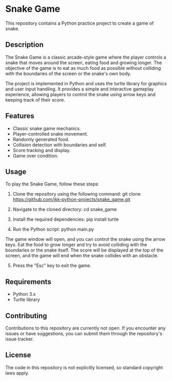 # Snake Game

This repository contains a Python practice project to create a game of snake.

## Description

The Snake Game is a classic arcade-style game where the player controls a snake that moves around the screen, eating food and growing longer. The objective of the game is to eat as much food as possible without colliding with the boundaries of the screen or the snake's own body.

The project is implemented in Python and uses the turtle library for graphics and user input handling. It provides a simple and interactive gameplay experience, allowing players to control the snake using arrow keys and keeping track of their score.

## Features

- Classic snake game mechanics.
- Player-controlled snake movement.
- Randomly generated food.
- Collision detection with boundaries and self.
- Score tracking and display.
- Game over condition.

## Usage

To play the Snake Game, follow these steps:

1. Clone the repository using the following command:
   git clone https://github.com/jkk-python-projects/snake_game.git

2. Navigate to the cloned directory:
   cd snake_game

3. Install the required dependencies:
   pip install turtle

4. Run the Python script:
   python main.py

The game window will open, and you can control the snake using the arrow keys. Eat the food to grow longer and try to avoid colliding with the boundaries or the snake itself. The score will be displayed at the top of the screen, and the game will end when the snake collides with an obstacle.

5. Press the "Esc" key to exit the game.

## Requirements

- Python 3.x
- Turtle library

## Contributing

Contributions to this repository are currently not open. If you encounter any issues or have suggestions, you can submit them through the repository's issue tracker.

## License

The code in this repository is not explicitly licensed, so standard copyright laws apply.
